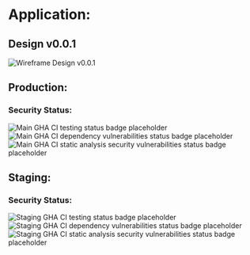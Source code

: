# Application:

## Design v0.0.1
![Wireframe Design v0.0.1](https://user-images.githubusercontent.com/74333541/178600078-24133246-557b-4927-8e3a-2864455c15da.png)

## Production:
### Security Status:
![Main GHA CI testing status badge placeholder](https://github.com/wta-fourty-love/application/actions/workflows/testing.yml/badge.svg?branch=main) ![Main GHA CI dependency vulnerabilities status badge placeholder](https://github.com/wta-fourty-love/application/actions/workflows/dependency_vulnerabilities.yml/badge.svg?branch=main) ![Main GHA CI static analysis security vulnerabilities status badge placeholder](https://github.com/wta-fourty-love/application/actions/workflows/static_analysis_security_vulnerabilities.yml/badge.svg?branch=main)

## Staging:
### Security Status:
![Staging GHA CI testing status badge placeholder](https://github.com/wta-fourty-love/application/actions/workflows/testing.yml/badge.svg?branch=staging) ![Staging GHA CI dependency vulnerabilities status badge placeholder](https://github.com/wta-fourty-love/application/actions/workflows/dependency_vulnerabilities.yml/badge.svg?branch=staging) ![Staging GHA CI static analysis security vulnerabilities status badge placeholder](https://github.com/wta-fourty-love/application/actions/workflows/static_analysis_security_vulnerabilities.yml/badge.svg?branch=staging)
